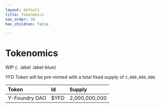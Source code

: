 ```yaml
---
layout: default
title: Tokenomics
nav_order: 30
has_children: false

---
```


# Tokenomics

WIP
{: .label .label-blue}


YFD Token will be pre-minted with a total fixed supply of `2,000,000,000`.


| Token        | Id          | Supply |
|:-------------|:------------------|:------|
| Y-Foundry DAO   | $YFD | 2,000,000,000  |